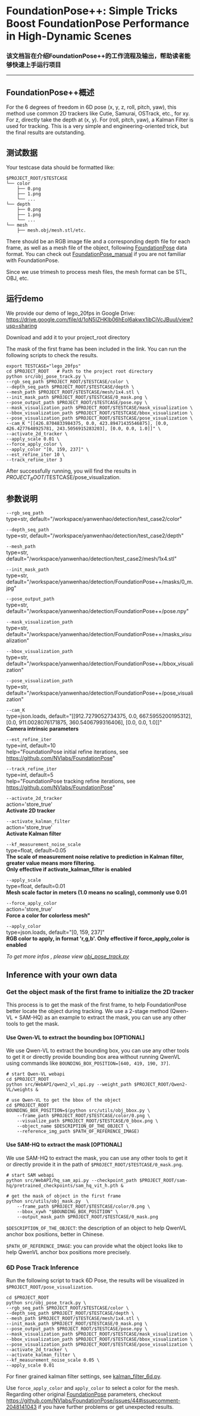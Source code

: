 # FoundationPose++: Simple Tricks Boost FoundationPose Performance in High-Dynamic Scenes

### 该文档旨在介绍FoundationPose++的工作流程及输出，帮助读者能够快速上手运行项目

---

## FoundationPose++概述

For the 6 degrees of freedom in 6D pose (x, y, z, roll, pitch, yaw), this method use common 2D trackers like Cutie, Samurai, OSTrack, etc., for xy. For z, directly take the depth at (x, y). For (roll, pitch, yaw),  a Kalman Filter is used for tracking. This is a very simple and engineering-oriented trick, but the final results are outstanding. 

## 测试数据
Your testcase data should be formatted like:
```
$PROJECT_ROOT/$TESTCASE
└── color
    ├── 0.png
    ├── 1.png
    └── ...
└── depth
    ├── 0.png
    ├── 1.png
    └── ...
└── mesh
    ├── mesh.obj/mesh.stl/etc.
```
There should be an RGB image file and a corresponding depth file for each frame, as well as a mesh file of the object, following [FoundationPose](https://github.com/NVlabs/FoundationPose) data format. You can check out [FoundationPose_manual](https://github.com/030422Lee/FoundationPose_manual) if you are not familiar with FoundationPose.

Since we use trimesh to process mesh files, the mesh format can be STL, OBJ, etc.

## 运行demo

We provide our demo of lego_20fps in Google Drive: https://drive.google.com/file/d/1oN5IZHKlb06hEol6akwx1ibCiVcJBuuI/view?usp=sharing

Download and add it to your project_root directory

The mask of the first frame has been included in the link. You can run the following scripts to check the results.

```
export TESTCASE="lego_20fps"
cd $PROJECT_ROOT   # Path to the project root directory
python src/obj_pose_track.py \
--rgb_seq_path $PROJECT_ROOT/$TESTCASE/color \
--depth_seq_path $PROJECT_ROOT/$TESTCASE/depth \
--mesh_path $PROJECT_ROOT/$TESTCASE/mesh/1x4.stl \
--init_mask_path $PROJECT_ROOT/$TESTCASE/0_mask.png \
--pose_output_path $PROJECT_ROOT/$TESTCASE/pose.npy \
--mask_visualization_path $PROJECT_ROOT/$TESTCASE/mask_visualization \
--bbox_visualization_path $PROJECT_ROOT/$TESTCASE/bbox_visualization \
--pose_visualization_path $PROJECT_ROOT/$TESTCASE/pose_visualization \
--cam_K "[[426.8704833984375, 0.0, 423.89471435546875], [0.0, 426.4277648925781, 243.5056915283203], [0.0, 0.0, 1.0]]" \
--activate_2d_tracker \
--apply_scale 0.01 \
--force_apply_color \
--apply_color "[0, 159, 237]" \
--est_refine_iter 10 \
--track_refine_iter 3
```

After successfully running, you will find the results in $PROJECT_ROOT/$TESTCASE/pose_visualization.



## 参数说明

```--rgb_seq_path```              
type=str, default="/workspace/yanwenhao/detection/test_case2/color"  

```--depth_seq_path ```  
          type=str, default="/workspace/yanwenhao/detection/test_case2/depth"  

```--mesh_path```           
       type=str, default="/workspace/yanwenhao/detection/test_case2/mesh/1x4.stl"  

```--init_mask_path```  
           type=str, default="/workspace/yanwenhao/detection/FoundationPose++/masks/0_m.jpg"  

```--pose_output_path```  
        type=str, default="/workspace/yanwenhao/detection/FoundationPose++/pose.npy"  

```--mask_visualization_path```  
   type=str, default="/workspace/yanwenhao/detection/FoundationPose++/masks_visualization"  

```--bbox_visualization_path```  
  type=str, default="/workspace/yanwenhao/detection/FoundationPose++/bbox_visualization"  

```--pose_visualization_path```  
  type=str, default="/workspace/yanwenhao/detection/FoundationPose++/pose_visualization"  

```--cam_K```  
                    type=json.loads, default="[[912.7279052734375, 0.0, 667.5955200195312], [0.0, 911.0028076171875, 360.5406799316406], [0.0, 0.0, 1.0]]"  
                           **Camera intrinsic parameters**

```--est_refine_iter```  
          type=int, default=10  
                           help="FoundationPose initial refine iterations, see https://github.com/NVlabs/FoundationPose"  

```--track_refine_iter```  
        type=int, default=5  
                           help="FoundationPose tracking refine iterations, see https://github.com/NVlabs/FoundationPose"  

```--activate_2d_tracker```  
      action='store_true'  
                           **Activate 2D tracker**  

```--activate_kalman_filter```  
   action='store_true'  
                           **Activate Kalman filter**  

```--kf_measurement_noise_scale```  
  type=float, default=0.05  
                           **The scale of measurement noise relative to prediction in Kalman** **filter, greater value means more filtering.**  
                                 **Only effective if activate_kalman_filter is enabled** 

```--apply_scale```  
              type=float, default=0.01  
                           **Mesh scale factor in meters (1.0 means no scaling), commonly use 0.01** 

```--force_apply_color```  
        action='store_true'  
                           **Force a color for colorless mesh"** 

```--apply_color```  
              type=json.loads, default="[0, 159, 237]"  
                           **RGB color to apply, in format 'r,g,b'. Only effective if force_apply_color is enabled** 


*To get more infos , please view [obj_pose_track.py](./src/obj_pose_track.py)*


## Inference with your own data
### Get the object mask of the first frame to initialize the 2D tracker
This process is to get the mask of the first frame, to help FoundationPose better locate the object during tracking. We use a 2-stage method (Qwen-VL + SAM-HQ) as an example to extract the mask, you can use any other tools to get the mask.


#### Use Qwen-VL to extract the bounding box [OPTIONAL]

We use Qwen-VL to extract the bounding box, you can use any other tools to get it or directly provide bounding box area without running QwenVL using commands like `BOUNDING_BOX_POSITION=[640, 419, 190, 37]`. 

```
# start Qwen-VL webapi
cd $PROJECT_ROOT
python src/WebAPI/qwen2_vl_api.py --weight_path $PROJECT_ROOT/Qwen2-VL/weights &

# use Qwen-VL to get the bbox of the object
cd $PROJECT_ROOT
BOUNDING_BOX_POSITION=$(python src/utils/obj_bbox.py \
    --frame_path $PROJECT_ROOT/$TESTCASE/color/0.png \
    --visualize_path $PROJECT_ROOT/$TESTCASE/0_bbox.png \
    --object_name $DESCRIPTION_OF_THE_OBJECT \
    --reference_img_path $PATH_OF_REFERENCE_IMAGE)
```

#### Use SAM-HQ to extract the mask [OPTIONAL]
We use SAM-HQ to extract the mask, you can use any other tools to get it or directly provide it in the path of `$PROJECT_ROOT/$TESTCASE/0_mask.png`. 
```
# start SAM webapi
python src/WebAPI/hq_sam_api.py --checkpoint_path $PROJECT_ROOT/sam-hq/pretrained_checkpoints/sam_hq_vit_h.pth &

# get the mask of object in the first frame
python src/utils/obj_mask.py  \
    --frame_path $PROJECT_ROOT/$TESTCASE/color/0.png \
    --bbox_xywh "$BOUNDING_BOX_POSITION" \
    --output_mask_path $PROJECT_ROOT/$TESTCASE/0_mask.png
```

`$DESCRIPTION_OF_THE_OBJECT`: the description of an object to help QwenVL anchor box positions, better in Chinese.

`$PATH_OF_REFERENCE_IMAGE`: you can provide what the object looks like to help QwenVL anchor box positions more precisely.

### 6D Pose Track Inference
Run the following script to track 6D Pose, the results will be visualized in `$PROJECT_ROOT/pose_visualization`.
```
cd $PROJECT_ROOT
python src/obj_pose_track.py \
--rgb_seq_path $PROJECT_ROOT/$TESTCASE/color \
--depth_seq_path $PROJECT_ROOT/$TESTCASE/depth \
--mesh_path $PROJECT_ROOT/$TESTCASE/mesh/1x4.stl \
--init_mask_path $PROJECT_ROOT/$TESTCASE/0_mask.png \
--pose_output_path $PROJECT_ROOT/$TESTCASE/pose.npy \
--mask_visualization_path $PROJECT_ROOT/$TESTCASE/mask_visualization \
--bbox_visualization_path $PROJECT_ROOT/$TESTCASE/bbox_visualization \
--pose_visualization_path $PROJECT_ROOT/$TESTCASE/pose_visualization \
--activate_2d_tracker \
--activate_kalman_filter \
--kf_measurement_noise_scale 0.05 \
--apply_scale 0.01
```



For finer grained kalman filter settings, see [kalman_filter_6d.py](./src/utils/kalman_filter_6d.py).

Use `force_apply_color` and `apply_color` to select a color for the mesh. Regarding other original [FoundationPose](https://github.com/030422Lee/FoundationPose_manual) parameters, checkout https://github.com/NVlabs/FoundationPose/issues/44#issuecomment-2048141043 if you have further problems or get unexpected results. 